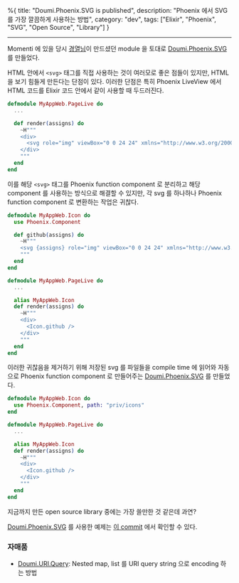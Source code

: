 %{
title: "Doumi.Phoenix.SVG is published",
description: "Phoenix 에서 SVG 를 가장 깔끔하게 사용하는 방법",
category: "dev",
tags: ["Elixir", "Phoenix", "SVG", "Open Source", "Library"]
}

---

Momenti 에 있을 당시 [경열님](https://github.com/chitacan)이 만드셨던 module 을 토대로 [Doumi.Phoenix.SVG]를 만들었다.

HTML 안에서 `<svg>` 태그를 직접 사용하는 것이 여러모로 좋은 점들이 있지만, HTML 을 보기 힘들게 만든다는 단점이 있다. 이러한 단점은 특히 Phoenix LiveView 에서 HTML 코드를 Elixir 코드 안에서 같이 사용할 때 두드러진다.

```elixir
defmodule MyAppWeb.PageLive do
  ...

  def render(assigns) do
    ~H"""
    <div>
      <svg role="img" viewBox="0 0 24 24" xmlns="http://www.w3.org/2000/svg"><title>Elixir</title><path d="M19.793 16.575c0 3.752-2.927 7.426-7.743 7.426-5.249 0-7.843-3.71-7.843-8.29 0-5.21 3.892-12.952 8-15.647a.397.397 0 0 1 .61.371 9.716 9.716 0 0 0 1.694 6.518c.522.795 1.092 1.478 1.763 2.352.94 1.227 1.637 1.906 2.644 3.842l.015.028a7.107 7.107 0 0 1 .86 3.4z"/></svg>
    </div>
    """
  end
end
```

이를 해당 `<svg>` 태그를 Phoenix function component 로 분리하고 해당 component 를 사용하는 방식으로 해결할 수 있지만, 각 svg 를 하나하나 Phoenix function component 로 변환하는 작업은 귀찮다.

```elixir
defmodule MyAppWeb.Icon do
  use Phoenix.Component

  def github(assigns) do
    ~H"""
    <svg {assigns} role="img" viewBox="0 0 24 24" xmlns="http://www.w3.org/2000/svg"><title>Elixir</title><path d="M19.793 16.575c0 3.752-2.927 7.426-7.743 7.426-5.249 0-7.843-3.71-7.843-8.29 0-5.21 3.892-12.952 8-15.647a.397.397 0 0 1 .61.371 9.716 9.716 0 0 0 1.694 6.518c.522.795 1.092 1.478 1.763 2.352.94 1.227 1.637 1.906 2.644 3.842l.015.028a7.107 7.107 0 0 1 .86 3.4z"/></svg>
    """
  end
end

defmodule MyAppWeb.PageLive do
  ...

  alias MyAppWeb.Icon
  def render(assigns) do
    ~H"""
    <div>
      <Icon.github />
    </div>
    """
  end
end
```

이러한 귀찮음을 제거하기 위해 저장된 svg 를 파일들을 compile time 에 읽어와 자동으로 Phoenix function component 로 만들어주는 [Doumi.Phoenix.SVG] 를 만들었다.

```elixir
defmodule MyAppWeb.Icon do
  use Phoenix.Component, path: "priv/icons"
end

defmodule MyAppWeb.PageLive do
  ...

  alias MyAppWeb.Icon
  def render(assigns) do
    ~H"""
    <div>
      <Icon.github />
    </div>
    """
  end
end
```

지금까지 만든 open source library 중에는 가장 쓸만한 것 같은데 과연?

[Doumi.Phoenix.SVG] 를 사용한 예제는 [이 commit](https://github.com/nallwhy/json_corp/commit/80fd9d40104d811de26d6abc5adc20a9911d241d) 에서 확인할 수 있다.

### 자매품

- [Doumi.URI.Query](https://json.media/blog/doumi_uri_query_is_published): Nested map, list 를 URI query string 으로 encoding 하는 방법

[Doumi.Phoenix.SVG]: https://github.com/nallwhy/doumi_phoenix_svg
